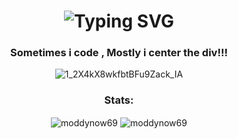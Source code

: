 <h1 align="center">
<img src="https://readme-typing-svg.demolab.com?font=Fira+Code&weight=900&size=25&pause=1000&center=true&vCenter=true&width=550&lines=Hi+👋,+I'm+Tushar;" alt="Typing SVG" />
</h1>
<h3 align="center">Sometimes i code , Mostly i center the div!!!</h3>

<div align="center">
 
![1_2X4kX8wkfbtBFu9Zack_IA](https://github.com/Moddynow69/Moddynow69/assets/113186420/d39e95de-23e8-4d24-a9b7-950a6cff657c)

</div>

<div align="center">
 <h3>Stats:</h3>
<span align="center"><img align="center" src="https://streak-stats.demolab.com?user=moddynow69&theme=dark" alt="moddynow69" /></span>
<span align="center"><img align="center" src="https://github-readme-stats.vercel.app/api/top-langs/?username=Moddynow69&layout=compact&theme=dark" alt="moddynow69" /></span>
 </div>
